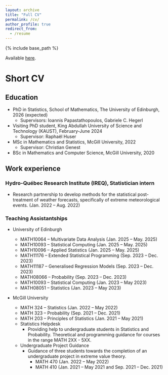 ```yaml
---
layout: archive
title: "Full CV"
permalink: /cv/
author_profile: true
redirect_from:
  - /resume
---
```


{% include base_path %}

Available [here](../files/CV_LDM.pdf).

# Short CV

## Education
* PhD in Statistics, School of Mathematics, The University of Edinburgh, 2026 (expected)
  * Supervisors: Ioannis Papastathopoulos, Gabriele C. Hegerl
* Visiting PhD student, King Abdullah University of Science and Technology (KAUST), February-June 2024 
  * Supervisor: Raphaël Huser
* MSc in Mathematics and Statistics, McGill University, 2022
  * Supervisor: Christian Genest
* BSc in Mathematics and Computer Science, McGill University, 2020

## Work experience

### Hydro-Québec Research Institute (IREQ), Statistician intern

* Research partnership to develop methods for the statistical post-treatment of weather forecasts, specifically of extreme meteorological events. (Jan. 2022 – Aug. 2022)

### Teaching Assistantships

* University of Edinburgh
  * MATH10064 – Multivariate Data Analysis (Jan. 2025 – May. 2025)
  * MATH10093 – Statistical Computing (Jan. 2025 – May. 2025)
  * MATH10096 – Applied Statistics (Jan. 2025 – May. 2025)
  * MATH11176 – Extended Statistical Programming (Sep. 2023 – Dec. 2023)
  * MATH11187 – Generalised Regression Models (Sep. 2023 – Dec. 2023)
  * MATH08066 – Probability (Sep. 2023 – Dec. 2023)
  * MATH10093 – Statistical Computing (Jan. 2023 – May 2023)
  * MATH08051 – Statistics (Jan. 2023 – May 2023)

* McGill University
  * MATH 324 – Statistics (Jan. 2022 – May 2022)
  * MATH 323 – Probability (Sep. 2021 – Dec. 2021)
  * MATH 203 – Principles of Statistics (Jan. 2021 – May 2021)
  * Statistics Helpdesk
    * Providing help to undergraduate students in Statistics and Probability. Theoretical and programming guidance for courses in the range MATH 2XX - 5XX.
  * Undergraduate Project Guidance
    * Guidance of three students towards the completion of an undergraduate project in extreme value theory.
      * MATH 470 (Jan. 2022 – May 2022)
      * MATH 410 (Jan. 2021 – May 2021 and Sep. 2021 – Dec. 2021)


<!-- Skills
======
* Skill 1
* Skill 2
  * Sub-skill 2.1
  * Sub-skill 2.2
  * Sub-skill 2.3
* Skill 3

Publications
======
  <ul>{% for post in site.publications reversed %}
    {% include archive-single-cv.html %}
  {% endfor %}</ul>
  
Talks
======
  <ul>{% for post in site.talks reversed %}
    {% include archive-single-talk-cv.html  %}
  {% endfor %}</ul>
  
Teaching
======
  <ul>{% for post in site.teaching reversed %}
    {% include archive-single-cv.html %}
  {% endfor %}</ul>
  
Service and leadership
======
* Currently signed in to 43 different slack teams -->
